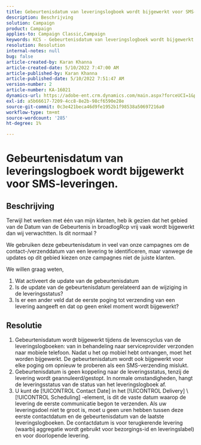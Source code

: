 ```yaml
---
title: Gebeurtenisdatum van leveringslogboek wordt bijgewerkt voor SMS-leveringen.
description: Beschrijving
solution: Campaign
product: Campaign
applies-to: Campaign Classic,Campaign
keywords: KCS - Gebeurtenisdatum van leveringslogboek wordt bijgewerkt voor leveringen van SMS.
resolution: Resolution
internal-notes: null
bug: false
article-created-by: Karan Khanna
article-created-date: 5/10/2022 7:47:00 AM
article-published-by: Karan Khanna
article-published-date: 5/10/2022 7:51:47 AM
version-number: 2
article-number: KA-16021
dynamics-url: https://adobe-ent.crm.dynamics.com/main.aspx?forceUCI=1&pagetype=entityrecord&etn=knowledgearticle&id=bdef875e-35d0-ec11-a7b5-00224809c556
exl-id: a5b66617-7209-4cc8-8e2b-98cf6590e28e
source-git-commit: 0c3e421beca46d9fe1952b1f98538a50697216a0
workflow-type: tm+mt
source-wordcount: '285'
ht-degree: 1%

---
```


# Gebeurtenisdatum van leveringslogboek wordt bijgewerkt voor SMS-leveringen.

## Beschrijving


Terwijl het werken met één van mijn klanten, heb ik gezien dat het gebied van de Datum van de Gebeurtenis in broadlogRcp vrij vaak wordt bijgewerkt dan wij verwachtten. Is dit normaal ?

We gebruiken deze gebeurtenisdatum in veel van onze campagnes om de contact-/verzenddatum van een levering te identificeren, maar vanwege de updates op dit gebied kiezen onze campagnes niet de juiste klanten.

We willen graag weten,
1. Wat activeert de update van de gebeurtenisdatum
2. Is de update van de gebeurtenisdatum gerelateerd aan de wijziging in de leveringsstatus?
3. Is er een ander veld dat de eerste poging tot verzending van een levering aangeeft en dat op geen enkel moment wordt bijgewerkt?


## Resolutie


1. Gebeurtenisdatum wordt bijgewerkt tijdens de levenscyclus van de leveringslogboeken: van in behandeling naar serviceprovider verzonden naar mobiele telefoon. Nadat u het op mobiel hebt ontvangen, moet het worden bijgewerkt. De gebeurtenisdatum wordt ook bijgewerkt voor elke poging om opnieuw te proberen als een SMS-verzending mislukt.
2. Gebeurtenisdatum is geen koppeling naar de leveringsstatus, tenzij de levering wordt geannuleerd/gestopt. In normale omstandigheden, hangt de leveringsstatus van de status van het leveringslogboek af.
3. U kunt de [!UICONTROL Contact Date] in het [!UICONTROL Delivery] \ [!UICONTROL Scheduling] -element, is dit de vaste datum waarop de levering de eerste communicatie begon te verzenden. Als uw leveringsdoel niet te groot is, moet u geen uren hebben tussen deze eerste contactdatum en de gebeurtenisdatum van de laatste leveringslogboeken. De contactdatum is voor terugkerende levering (waarbij aggregatie wordt gebruikt voor bezorgings-id en leveringslabel) en voor doorlopende levering.
